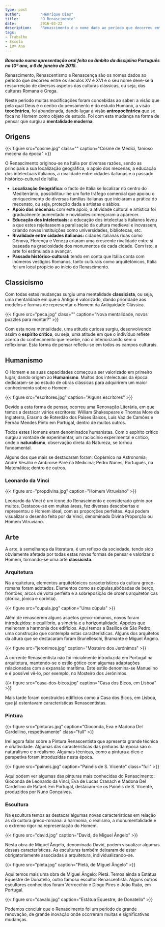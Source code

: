 ```yaml
---
type: post
author:         "Henrique Dias"
title:          "O Renascimento"
date:           2016-03-22
description:    "Renascimento é o nome dado ao período que decorreu entre os séculos XV e XVI e o seu nome deve-se à ressurreição de diversos aspetos das culturas clássicas, ou seja, das culturas Romana e Grega."
tags:
- Trabalho
- Escola
- 10º Ano
---
```


__*Baseado numa apresentação oral feita no âmbito da disciplina Português no 10º ano, a 6 de janeiro de 2015.*__

Renascimento, Renascentismo e Renascença são os nomes dados ao período que decorreu entre os séculos XV e XVI e o seu nome deve-se à ressurreição de diversos aspetos das culturas clássicas, ou seja, das culturas Romana e Grega.

Neste período muitas modificações foram concebidas ao saber: a visão que pela qual Deus é o centro do pensamento e do estudo Humano, a visão **teocêntrica**, foi abandonada, dando lugar à visão **antropocêntrica** que se foca no Homem como objeto de estudo. Foi com esta mudança na forma de pensar que surgiu a **mentalidade moderna**.

## Origens

{{< figure src="cosme.jpg" class="" caption="Cosme de Médici, famoso mecena da época" >}}

O Renascimento originou-se na Itália por diversas razões, sendo as principais a sua localização geográfica, o apoio dos mecenas, a educação dos intelectuais italianos, a rivalidade entre cidades italianas e o passado histórico-cultural de Itália.

+ **Localização Geográfica**: o facto de Itália se localizar no centro do Mediterrânio, possibilitou-lhe um forte tráfego comercial que apoiou o enriquecimento de diversas famílias italianas que iniciaram a prática do mecenato, ou seja, proteção dada a artistas e sábios.
+ **Apoio dos mecenas:** com este apoio, a atividade cultural e artística foi gradualmente aumentado e novidades começaram a aparecer.
+ **Educação dos intelectuais:** a educação dos intelectuais italianos levou a que estes rejeitassem a paralisação da cultura medieval e inovassem, criando novas instituições como universidades, bibliotecas, etc.
+ **Rivalidade entre cidades italianas:** cidades italianas ricas como Génova, Florença e Veneza criaram uma crescente rivalidade entre si baseada na graciosidade dos monumentos de cada cidade. Com isto, a arte foi estimulada a avançar.
+ **Passado histórico-cultural:** tendo em conta que Itália conta com inúmeros vestígios Romanos, tanto culturais como arquitetónicos, Itália foi um local propício ao início do Renascimento.

## Classicismo

Com todas estas mudanças surgiu uma mentalidade **classicista**, ou seja, uma mentalidade em que o Antigo é valorizado, dando prioridade aos modelos e formas de representar o Homem da Antiguidade Clássica.

{{< figure src="peca.jpg" class="" caption="Nova mentalidade, novos puzzles para montar?" >}}

Com esta nova mentalidade, uma atitude curiosa surgiu, desenvolvendo assim o **espírito crítico**, ou seja, uma atitude em que o indivíduo reflete acerca do conhecimento que recebe, não o interiorizando sem o reflexionar. Esta forma de pensar refletiu-se em todos os campos culturais.

## Humanismo

O Homem e as suas capacidades começou a ser valorizado em primeiro lugar, dando origem ao **Humanismo**. Muitos dos intelectuais da época dedicaram-se ao estudo de obras clássicas para adquirirem um maior conhecimento sobre o Homem.

{{< figure src="escritores.jpg" caption="Alguns escritores" >}}

Devido a esta forma de pensar, ocorreu uma Renovação Literária, em que temos a destacar vários escritores: William Shakespeare e Thomas More da Inglaterra, Erasmo de Roterdão dos Países Baixos, Luís Vaz de Camões e Fernão Mendes Pinto em Portugal, dentro de muitos outros.

Todos estes Homens eram denominados humanistas. Com o espírito crítico surgiu a vontade de experimentar, um raciocínio experimental e crítico, onde o **naturalismo**, observação direta da Natureza, se tornou fundamental.

Alguns dos que mais se destacaram foram: Copérnico na Astronomia; André Vesálio e Ambroise Paré na Medicina; Pedro Nunes, Português, na Matemática; dentro de outros.

### Leonardo da Vinci

{{< figure src="propdivina.jpg" caption="Homem Vitruviano" >}}

Leonardo da Vinci é um ícone do Renascimento e considerado génio por muitos. Destacou-se em muitas áreas, fez diversas descobertas e representou o Homem ideal, com as proporções perfeitas. Aqui podem visualizar o desenho feito por da Vinci, denominado Divina Proporção ou Homem Vitruviano.

## Arte

A arte, à semelhança da literatura, é um reflexo da sociedade, tendo sido obviamente afetada por todas estas novas formas de pensar e valorizar o Homem, tornando-se uma arte **classicista**.

### Arquitetura

Na arquitetura, elementos arquitetónicos característicos da cultura greco-romana foram adotados. Elementos como as cúpulas,abóbadas de berço, frontões, arcos de volta perfeita e a sobreposição de ordens arquitetónicas (dórica, jónica e coríntia).

{{< figure src="cupula.jpg" caption="Uma cúpula" >}}

Além de renascerem alguns aspetos greco-romanos, novos foram introduzidos: o equilíbrio, a simetria e a horizontalidade. Aspetos que melhoram a harmonia dos edifícios. Aqui temos a Basílica de São Pedro, uma construção que contempla estas características. Alguns dos arquitetos da altura que se destacaram foram Brunelleschi, Bramante e Miguel Ângelo.

{{< figure src="jeronimos.jpg" caption="Mosteiro dos Jerónimos" >}}

A corrente Renascentista não foi inicialmente introduzida em Portugal na arquitetura, mantendo-se o estilo gótico com algumas adaptações relacionadas com a expansão marítima. Este estilo denomina-se Manuelino e é possível vê-lo, por exemplo, no Mosteiro dos Jerónimos.

{{< figure src="casa-dos-bicos.jpg" caption="Casa dos Bicos, em Lisboa" >}}

Mais tarde foram construídos edifícios como a Casa dos Bicos, em Lisboa, que já ostentavam características Renascentistas.

### Pintura

{{< figure src="pinturas.jpg" caption="Gioconda, Eva e Madona Del Cardellino, respetivamente" class="full" >}}

Irei agora falar sobre a Pintura Renascentista que apresenta grande técnica e criatividade. Algumas das características das pinturas da época são o naturalismo e o realismo. Algumas técnicas, como a pintura a óleo e perspetiva foram introduzidas nesta época.

{{< figure src="paineis.jpg" caption="Painéis de S. Vicente" class="full" >}}

Aqui podem ver algumas das pinturas mais conhecidas do Renascimento: Gioconda de Leonardo da Vinci, Eva de Lucas Cranach e Madona Del Cardellino de Rafael. Em Portugal, destacam-se os Painéis de S. Vicente, produzidos por Nuno Gonçalves.

### Escultura

Na escultura temos as destacar algumas novas características em relação às da cultura greco-romana: a harmonia, o realismo, a monumentalidade e o extremo rigor na representação do Homem.

{{< figure src="david.jpg" caption="David, de Miguel Ângelo" >}}

Nesta obra de Miguel Ângelo, denominada David, podem visualizar algumas dessas características. As esculturas também deixaram de estar obrigatoriamente associadas à arquitetura, individualizando-se.

{{< figure src="pieta.jpg" caption="Pietá, de Miguel Ângelo" >}}

Aqui temos mais uma obra de Miguel Ângelo: Pietá. Temos ainda a Estátua Equestre de Donatello, outro famoso escultor Renascentista. Alguns outros escultores conhecidos foram Verrocchio e Diogo Pires e João Ruão, em Portugal.

{{< figure src="cavalo.jpg" caption="Estátua Equestre, de Donatello" >}}

Podemos concluir que o Renascimento foi um período de grande renovação, de grande inovação onde ocorreram muitas e significativas mudanças.
